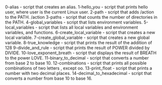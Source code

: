 0-alias - script that creates an alias.
1-hello_you - script that prints hello user, where user is the current Linux user.
2-path - script that adds /action to the PATH. /action
3-paths - script that counts the number of directories in the PATH.
4-global_variables - script that lists environment variables.
5-local_variables - script that lists all local variables and 
environment variables, and functions.
6-create_local_variable - script that creates a new local variable.
7-create_global_variable - script that creates a new global variable.
8-true_knowledge - script that prints the result of the addition of 128 
9-divide_and_rule - script that prints the result of POWER divided by DIVIDE.
10-love_exponent_breath - script that displays the result of BREATH to the
power LOVE.
11-binary_to_decimal -  script that converts a number from base 2 to base 10.
12-combinations - script that prints all possible combinations of two letters
, except oo.
13-print_float - script that prints a number with two decimal places.
14-decimal_to_hexadecimal - script that converts a number from base 10 to base 16.
